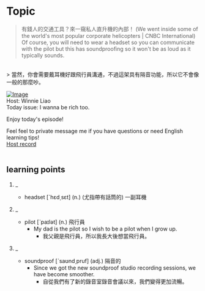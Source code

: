 # Topic

> 有錢人的交通工具？來一窺私人直升機的內部！ (We went inside some of the world's most popular corporate helicopters | CNBC International) <br>
> Of course, you will need to wear a headset so you can communicate with the pilot but this has soundproofing so it won't be as loud as it typically sounds.
 <br>
> 當然，你會需要戴耳機好跟飛行員溝通，不過這架具有隔音功能，所以它不會像一般的那麼吵。 <br>

[![Image](https://cdn.voicetube.com/assets/thumbnails/mAEt4cRgOww.jpg)](https://www.youtube.com/embed/mAEt4cRgOww?rel=0&showinfo=0&cc_load_policy=0&controls=1&autoplay=1&iv_load_policy=3&playsinline=1&wmode=transparent&start=49&end=58&enablejsapi=1&origin=https://tw.voicetube.com&widgetid=1)<br>
Host: Winnie Liao
<br>Today issue: I wanna be rich too.

Enjoy today's episode!

Feel feel to private message me if you have questions or need English learning tips!
<br>
[Host record](https://cdn.voicetube.com/tmp/everyday_records/callmeboss901/4121.mp3)
<br><br>
## learning points
1. _
	* headset [ˋhɛd͵sɛt] (n.) (尤指帶有話筒的) 一副耳機

2. _
	* pilot [ˋpaɪlət] (n.) 飛行員
		- My dad is the pilot so I wish to be a pilot when I grow up.
			+ 我父親是飛行員，所以我長大後想當飛行員。

3. _
	* soundproof [ˋsaʊnd͵pruf] (adj.) 隔音的
        - Since we got the new soundproof studio recording sessions, we have become smoother.
            + 自從我們有了新的錄音室錄音會議以來，我們變得更加流暢。
